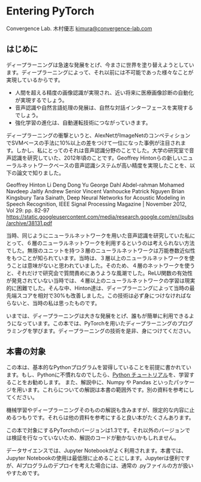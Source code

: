 # Entering PyTorch

Convergence Lab. 木村優志 [kimura@convergence-lab.com](mailto:kimura@convergence-lab.com)



## はじめに

ディープラーニングは急速な発展をとげ、今まさに世界を塗り替えようとしています。ディープラーニングによって、それ以前には不可能であった様々なことが実現しているからです。

- 人間を超える精度の画像認識が実現され、近い将来に医療画像診断の自動化が実現するでしょう。
- 音声認識や自然言語処理の発展は、自然な対話インターフェースを実現するでしょう。
- 強化学習の進化は、自動運転技術につながっていきます。

ディープラーニングの衝撃というと、AlexNetがImageNetのコンペティションでSVMベースの手法に10%以上の差をつけて一位になった事例が注目されます。しかし、私にとってのそれは音声認識分野のことでした。大学の研究室で音声認識を研究していた、2012年頃のことです。Geoffrey Hintonらの新しいニューラルネットワークベースの音声認識システムが高い精度を実現したことを、以下の論文で知りました。

Geoffrey Hinton Li Deng Dong Yu George Dahl Abdel-rahman Mohamed Navdeep Jaitly Andrew Senior Vincent Vanhoucke Patrick Nguyen Brian Kingsbury Tara Sainath, Deep Neural Networks for Acoustic Modeling in Speech Recognition, IEEE Signal Processing Magazine | November 2012, Vol 29: pp. 82-97
https://static.googleusercontent.com/media/research.google.com/en//pubs/archive/38131.pdf


当時、同じようにニューラルネットワークを用いた音声認識を研究していた私にとって、６層のニューラルネットワークを利用するというのは考えられない方法でした。無限のユニットを持つ３層のニューラルネットワークは万能巻数近似性をもつことが知られています。当時は、３層以上のニューラルネットワークを使うことは意味がないと思われていました。そのため、４層のネットワークを使うと、それだけで研究会で質問責めにあうような風潮でした。ReLU関数の有効性が発見されていない当時では、４層以上のニューラルネットワークの学習は現実的に困難でした。そんな中、Hinton達は、ディープラーニングによって当時の最先端スコアを相対で30%も改善しました。この技術は必ず身につけなければならないと、当時の私は思ったものです。

いまでは、ディープラーニングは大きな発展をとげ、誰もが簡単に利用できるようになっています。この本では、PyTorchを用いたディープラーニングのプログラミングを学びます。ディープラーニングの技術を是非、身につけてください。

## 本書の対象

この本は、基本的なPythonプログラムを習得していることを前提に書かれています。もし、Pythonに不慣れなのでしたら、[Python チュートリアル](https://docs.python.org/ja/3/tutorial/)を、学習することをお勧めします。
また、解説中に、Numpy や Pandas といったパッケージを用います。これらについての解説は本書の範囲外です。別の資料を参考にしてください。

機械学習やディープラーニングそのものの解説も含みますが、限定的な内容に止めるつもりです。それらは他の資料を参考にすると良い本がたくさんあります。

この本で対象にするPyTorchのバージョンは1.3です。それ以外のバージョンでは検証を行なっていないため、解説のコードが動かないかもしれません。

データサイエンスでは、Jupyter Notebookがよく利用されます。本書では、Jupyter Notebookの使用は最低限に止めることにします。Jupyterは便利ですが、AIプログラムのデプロイを考えた場合には、通常の .pyファイルの方が扱いやすためです。